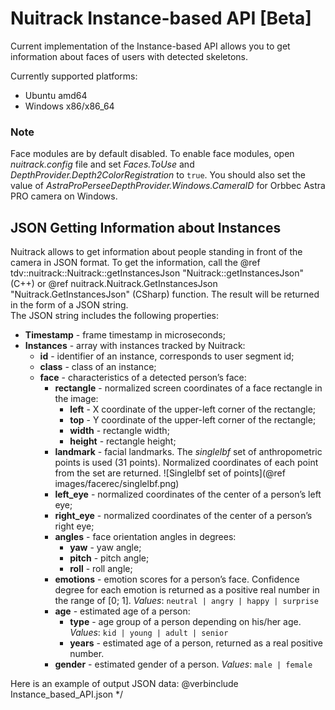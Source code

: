 # Nuitrack Instance-based API [Beta]

Current implementation of the Instance-based API allows you to get information about faces of users with detected skeletons.

Currently supported platforms:
* Ubuntu amd64
* Windows x86/x86_64

### Note
Face modules are by default disabled. To enable face modules, open *nuitrack.config* file and set *Faces.ToUse* and *DepthProvider.Depth2ColorRegistration* to `true`.
You should also set the value of *AstraProPerseeDepthProvider.Windows.CameraID* for Orbbec Astra PRO camera on Windows.

## JSON Getting Information about Instances

Nuitrack allows to get information about people standing in front of the camera in JSON format. To get the information, call the @ref tdv::nuitrack::Nuitrack::getInstancesJson "Nuitrack::getInstancesJson" (C++) or @ref nuitrack.Nuitrack.GetInstancesJson "Nuitrack.GetInstancesJson" (CSharp) function. The result will be returned in the form of a JSON string.<br>
The JSON string includes the following properties:

* <b>Timestamp</b> - frame timestamp in microseconds;
* <b>Instances</b> - array with instances tracked by Nuitrack:
     * <b>id</b> - identifier of an instance, corresponds to user segment id;
     * <b>class</b> - class of an instance;
     * <b>face</b> - characteristics of a detected person’s face:
          * <b>rectangle</b> - normalized screen coordinates of a face rectangle in the image:
              * <b>left</b> - X coordinate of the upper-left corner of the rectangle;
              * <b>top</b> - Y coordinate of the upper-left corner of the rectangle;
              * <b>width</b> - rectangle width;
              * <b>height</b> - rectangle height;
          * <b>landmark</b> - facial landmarks. The <i>singlelbf</i> set of anthropometric points is used (31 points). Normalized coordinates of each point from the set are returned. ![Singlelbf set of points](@ref images/facerec/singlelbf.png)
          * <b>left_eye</b> - normalized coordinates of the center of a person’s left eye;
          * <b>right_eye</b> - normalized coordinates of the center of a person’s right eye;
          * <b>angles</b> - face orientation angles in degrees:
              * <b>yaw</b> - yaw angle;
              * <b>pitch</b> - pitch angle;
              * <b>roll</b> - roll angle;
          * <b>emotions</b> - emotion scores for a person’s face. Confidence degree for each emotion is returned as a positive real number in the range of [0; 1]. <i>Values</i>: `neutral | angry | happy | surprise`
          * <b>age</b> - estimated age of a person:
              * <b>type</b> - age group of a person depending on his/her age. <i>Values</i>: `kid | young | adult | senior`
              * <b>years</b> - estimated age of a person, returned as a real positive number.
          * <b>gender</b> - estimated gender of a person. <i>Values</i>: `male | female`

Here is an example of output JSON data:
@verbinclude Instance_based_API.json
*/
